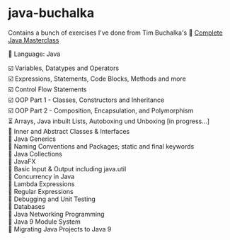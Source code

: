 # java-buchalka
Contains a bunch of exercises I've done from Tim Buchalka's :link: [Complete Java Masterclass](https://www.udemy.com/java-the-complete-java-developer-course)  
 
:wrench: Language: Java

:ballot_box_with_check: Variables, Datatypes and Operators  
:ballot_box_with_check: Expressions, Statements, Code Blocks, Methods and more  
:ballot_box_with_check: Control Flow Statements  
:ballot_box_with_check: OOP Part 1 - Classes, Constructors and Inheritance   
:ballot_box_with_check: OOP Part 2 - Composition, Encapsulation, and Polymorphism  
:hourglass_flowing_sand: Arrays, Java inbuilt Lists, Autoboxing und Unboxing [in progress...]  
:black_square_button: Inner and Abstract Classes & Interfaces  
:black_square_button: Java Generics  
:black_square_button: Naming Conventions and Packages; static and final keywords  
:black_square_button: Java Collections  
:black_square_button: JavaFX  
:black_square_button: Basic Input & Output including java.util  
:black_square_button: Concurrency in Java  
:black_square_button: Lambda Expressions  
:black_square_button: Regular Expressions  
:black_square_button: Debugging and Unit Testing  
:black_square_button: Databases  
:black_square_button: Java Networking Programming  
:black_square_button: Java 9 Module System  
:black_square_button: Migrating Java Projects to Java 9
